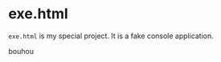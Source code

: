 # exe.html

<code>exe.html</code> is my special project. It is a fake console application.

bouhou

